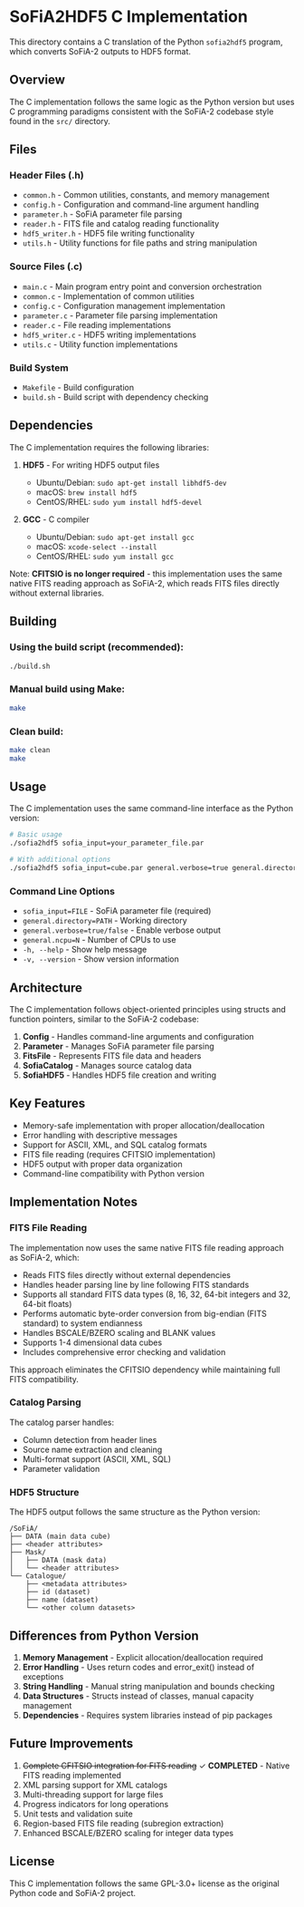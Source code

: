 # SoFiA2HDF5 C Implementation

This directory contains a C translation of the Python `sofia2hdf5` program, which converts SoFiA-2 outputs to HDF5 format.

## Overview

The C implementation follows the same logic as the Python version but uses C programming paradigms consistent with the SoFiA-2 codebase style found in the `src/` directory.

## Files

### Header Files (.h)
- `common.h` - Common utilities, constants, and memory management
- `config.h` - Configuration and command-line argument handling  
- `parameter.h` - SoFiA parameter file parsing
- `reader.h` - FITS file and catalog reading functionality
- `hdf5_writer.h` - HDF5 file writing functionality
- `utils.h` - Utility functions for file paths and string manipulation

### Source Files (.c)
- `main.c` - Main program entry point and conversion orchestration
- `common.c` - Implementation of common utilities
- `config.c` - Configuration management implementation
- `parameter.c` - Parameter file parsing implementation
- `reader.c` - File reading implementations
- `hdf5_writer.c` - HDF5 writing implementations
- `utils.c` - Utility function implementations

### Build System
- `Makefile` - Build configuration
- `build.sh` - Build script with dependency checking

## Dependencies

The C implementation requires the following libraries:

1. **HDF5** - For writing HDF5 output files
   - Ubuntu/Debian: `sudo apt-get install libhdf5-dev`
   - macOS: `brew install hdf5`
   - CentOS/RHEL: `sudo yum install hdf5-devel`

2. **GCC** - C compiler
   - Ubuntu/Debian: `sudo apt-get install gcc`
   - macOS: `xcode-select --install`
   - CentOS/RHEL: `sudo yum install gcc`

Note: **CFITSIO is no longer required** - this implementation uses the same native FITS reading approach as SoFiA-2, which reads FITS files directly without external libraries.

## Building

### Using the build script (recommended):
```bash
./build.sh
```

### Manual build using Make:
```bash
make
```

### Clean build:
```bash
make clean
make
```

## Usage

The C implementation uses the same command-line interface as the Python version:

```bash
# Basic usage
./sofia2hdf5 sofia_input=your_parameter_file.par

# With additional options
./sofia2hdf5 sofia_input=cube.par general.verbose=true general.directory=/path/to/data/
```

### Command Line Options

- `sofia_input=FILE` - SoFiA parameter file (required)
- `general.directory=PATH` - Working directory
- `general.verbose=true/false` - Enable verbose output
- `general.ncpu=N` - Number of CPUs to use
- `-h, --help` - Show help message
- `-v, --version` - Show version information

## Architecture

The C implementation follows object-oriented principles using structs and function pointers, similar to the SoFiA-2 codebase:

1. **Config** - Handles command-line arguments and configuration
2. **Parameter** - Manages SoFiA parameter file parsing
3. **FitsFile** - Represents FITS file data and headers
4. **SofiaCatalog** - Manages source catalog data
5. **SofiaHDF5** - Handles HDF5 file creation and writing

## Key Features

- Memory-safe implementation with proper allocation/deallocation
- Error handling with descriptive messages
- Support for ASCII, XML, and SQL catalog formats
- FITS file reading (requires CFITSIO implementation)
- HDF5 output with proper data organization
- Command-line compatibility with Python version

## Implementation Notes

### FITS File Reading
The implementation now uses the same native FITS file reading approach as SoFiA-2, which:
- Reads FITS files directly without external dependencies
- Handles header parsing line by line following FITS standards
- Supports all standard FITS data types (8, 16, 32, 64-bit integers and 32, 64-bit floats)
- Performs automatic byte-order conversion from big-endian (FITS standard) to system endianness
- Handles BSCALE/BZERO scaling and BLANK values
- Supports 1-4 dimensional data cubes
- Includes comprehensive error checking and validation

This approach eliminates the CFITSIO dependency while maintaining full FITS compatibility.

### Catalog Parsing
The catalog parser handles:
- Column detection from header lines
- Source name extraction and cleaning
- Multi-format support (ASCII, XML, SQL)
- Parameter validation

### HDF5 Structure
The HDF5 output follows the same structure as the Python version:
```
/SoFiA/
├── DATA (main data cube)
├── <header attributes>
├── Mask/
│   ├── DATA (mask data)
│   └── <header attributes>
└── Catalogue/
    ├── <metadata attributes>
    ├── id (dataset)
    ├── name (dataset)
    └── <other column datasets>
```

## Differences from Python Version

1. **Memory Management** - Explicit allocation/deallocation required
2. **Error Handling** - Uses return codes and error_exit() instead of exceptions
3. **String Handling** - Manual string manipulation and bounds checking
4. **Data Structures** - Structs instead of classes, manual capacity management
5. **Dependencies** - Requires system libraries instead of pip packages

## Future Improvements

1. ~~Complete CFITSIO integration for FITS reading~~ ✓ **COMPLETED** - Native FITS reading implemented
2. XML parsing support for XML catalogs
3. Multi-threading support for large files
4. Progress indicators for long operations
5. Unit tests and validation suite
6. Region-based FITS file reading (subregion extraction)
7. Enhanced BSCALE/BZERO scaling for integer data types

## License

This C implementation follows the same GPL-3.0+ license as the original Python code and SoFiA-2 project.